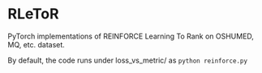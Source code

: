 # RLeToR
PyTorch implementations of REINFORCE Learning To Rank on OSHUMED, MQ, etc. dataset. 

By default, the code runs under loss_vs_metric/ as 
`python reinforce.py`
